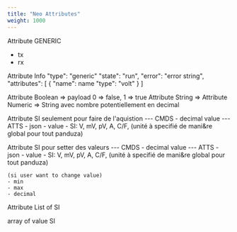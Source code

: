 ```yaml
---
title: "Neo Attributes"
weight: 1000
---
```





Attribute GENERIC
- tx
- rx



Attribute Info
    "type": "generic"
    "state": "run",
    "error": "error string",
    "attributes": [
        {
            "name": name
            "type": "volt"
        }
    ]


Attribute Boolean => payload 0 => false, 1 => true
Attribute String => 
Attribute Numeric => String avec nombre potentiellement en decimal





Attribute SI seulement pour faire de l'aquistion
    --- CMDS - decimal
    value
    --- ATTS - json 
    - value
    - SI: V, mV, pV, A, C/F, (unité à specifié de mani&re global pour tout panduza)



Attribute SI pour setter des valeurs
    --- CMDS - decimal
    value
    --- ATTS - json 
    - value
    - SI: V, mV, pV, A, C/F, (unité à specifié de mani&re global pour tout panduza)

    (si user want to change value)
    - min
    - max
    - decimal 



Attribute List of SI

array of value
SI



